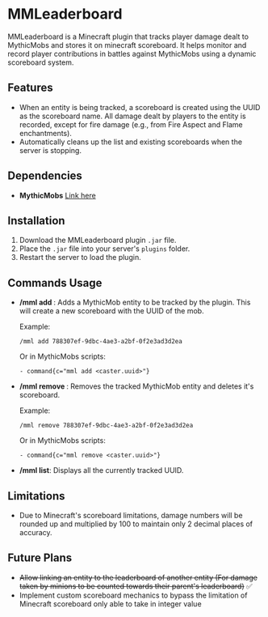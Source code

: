 
# MMLeaderboard

MMLeaderboard is a Minecraft plugin that tracks player damage dealt to MythicMobs and stores it on minecraft scoreboard. It helps monitor and record player contributions in battles against MythicMobs using a dynamic scoreboard system.

## Features
- When an entity is being tracked, a scoreboard is created using the UUID as the scoreboard name. All damage dealt by players to the entity is recorded, except for fire damage (e.g., from Fire Aspect and Flame enchantments).
- Automatically cleans up the list and existing scoreboards when the server is stopping.

## Dependencies

- **MythicMobs** [Link here](https://mythiccraft.io/index.php?resources/mythicmobs.1/)

## Installation

1. Download the MMLeaderboard plugin `.jar` file.
2. Place the `.jar` file into your server's `plugins` folder.
3. Restart the server to load the plugin.

## Commands Usage

- **/mml add <uuid>**: Adds a MythicMob entity to be tracked by the plugin. This will create a new scoreboard with the UUID of the mob.
  
  Example:
  ```
  /mml add 788307ef-9dbc-4ae3-a2bf-0f2e3ad3d2ea
  ```
  Or in MythicMobs scripts:
  ```
  - command{c="mml add <caster.uuid>"}
  ```

- **/mml remove <uuid>**: Removes the tracked MythicMob entity and deletes it's scoreboard.

  Example:
  ```
  /mml remove 788307ef-9dbc-4ae3-a2bf-0f2e3ad3d2ea
  ```
  Or in MythicMobs scripts:
  ```
  - command{c="mml remove <caster.uuid>"}
  ```

- **/mml list**: Displays all the currently tracked UUID.

## Limitations

- Due to Minecraft's scoreboard limitations, damage numbers will be rounded up and multiplied by 100 to maintain only 2 decimal places of accuracy.

## Future Plans
- ~~Allow linking an entity to the leaderboard of another entity (For damage taken by minions to be counted towards their parent's leaderboard)~~ ✅ 
- Implement custom scoreboard mechanics to bypass the limitation of Minecraft scoreboard only able to take in integer value
